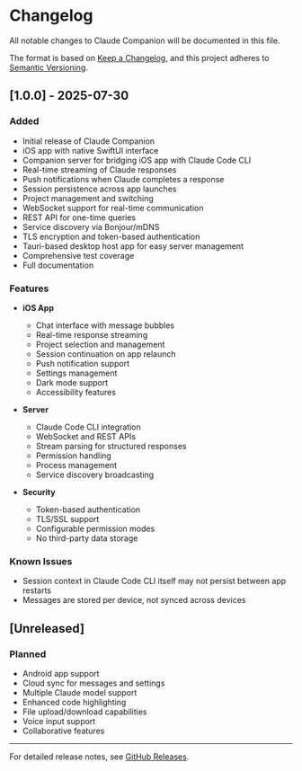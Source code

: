 # Changelog

All notable changes to Claude Companion will be documented in this file.

The format is based on [Keep a Changelog](https://keepachangelog.com/en/1.0.0/),
and this project adheres to [Semantic Versioning](https://semver.org/spec/v2.0.0.html).

## [1.0.0] - 2025-07-30

### Added
- Initial release of Claude Companion
- iOS app with native SwiftUI interface
- Companion server for bridging iOS app with Claude Code CLI
- Real-time streaming of Claude responses
- Push notifications when Claude completes a response
- Session persistence across app launches
- Project management and switching
- WebSocket support for real-time communication
- REST API for one-time queries
- Service discovery via Bonjour/mDNS
- TLS encryption and token-based authentication
- Tauri-based desktop host app for easy server management
- Comprehensive test coverage
- Full documentation

### Features
- **iOS App**
  - Chat interface with message bubbles
  - Real-time response streaming
  - Project selection and management
  - Session continuation on app relaunch
  - Push notification support
  - Settings management
  - Dark mode support
  - Accessibility features

- **Server**
  - Claude Code CLI integration
  - WebSocket and REST APIs
  - Stream parsing for structured responses
  - Permission handling
  - Process management
  - Service discovery broadcasting

- **Security**
  - Token-based authentication
  - TLS/SSL support
  - Configurable permission modes
  - No third-party data storage

### Known Issues
- Session context in Claude Code CLI itself may not persist between app restarts
- Messages are stored per device, not synced across devices

## [Unreleased]

### Planned
- Android app support
- Cloud sync for messages and settings
- Multiple Claude model support
- Enhanced code highlighting
- File upload/download capabilities
- Voice input support
- Collaborative features

---

For detailed release notes, see [GitHub Releases](https://github.com/your-repo/claude-companion/releases).